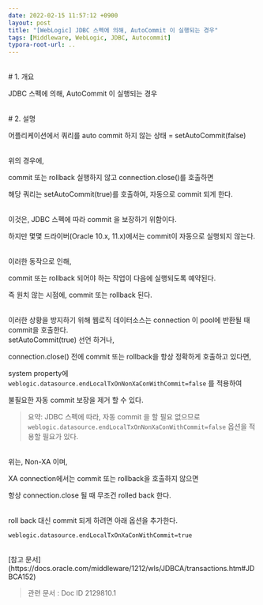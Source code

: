 ```yaml
---
date: 2022-02-15 11:57:12 +0900
layout: post
title: "[WebLogic] JDBC 스펙에 의해, AutoCommit 이 실행되는 경우"
tags: [Middleware, WebLogic, JDBC, Autocommit]
typora-root-url: ..
---
```


<br># 1. 개요

JDBC 스펙에 의해, AutoCommit 이 실행되는 경우

<br>
# 2. 설명

어플리케이션에서 쿼리를 auto commit 하지 않는 상태 = setAutoCommit(false)

<br>
위의 경우에,

commit 또는 rollback 실행하지 않고 connection.close()를 호출하면

해당 쿼리는 setAutoCommit(true)를 호출하여, 자동으로 commit 되게 한다.

<br>
이것은, JDBC 스펙에 따라 commit 을 보장하기 위함이다.

하지만 몇몇 드라이버(Oracle 10.x, 11.x)에서는 commit이 자동으로 실행되지 않는다.

<br>
이러한 동작으로 인해,

commit 또는 rollback 되어야 하는 작업이 다음에 실행되도록 예약된다.

즉 원치 않는 시점에, commit 또는 rollback 된다.

<br>
이러한 상황을 방지하기 위해 웹로직 데이터소스는 connection 이 pool에 반환될 때 commit을 호출한다.

<br>
setAutoCommit(true) 선언 하거나,

connection.close() 전에 commit 또는 rollback을 항상 정확하게 호출하고 있다면,

system property에 `weblogic.datasource.endLocalTxOnNonXaConWithCommit=false` 를 적용하여

불필요한 자동 commit 보장을 제거 할 수 있다.

> 요약: JDBC 스펙에 따라, 자동 commit 을 할 필요 없으므로 `weblogic.datasource.endLocalTxOnNonXaConWithCommit=false` 옵션을 적용할 필요가 있다.

<br>
위는, Non-XA 이며,

XA connection에서는 commit 또는 rollback을 호출하지 않으면

항상 connection.close 될 때 무조건 rolled back 한다.

<br>
roll back 대신 commit 되게 하려면 아래 옵션을 추가한다.

`weblogic.datasource.endLocalTxOnXaConWithCommit=true`

<br>
[참고 문서](https://docs.oracle.com/middleware/1212/wls/JDBCA/transactions.htm#JDBCA152)

> 관련 문서 : Doc ID 2129810.1
